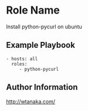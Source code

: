 Role Name
=========

Install python-pycurl on ubuntu

Example Playbook
----------------

    - hosts: all
      roles:
         - python-pycurl

Author Information
------------------

http://wtanaka.com/
